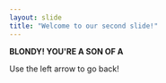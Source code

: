 ```yaml
---
layout: slide
title: "Welcome to our second slide!"
---
```

**BLONDY! YOU'RE A SON OF A**

Use the left arrow to go back!

